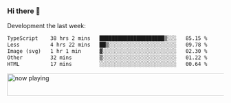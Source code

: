 ### Hi there 👋

Development the last week:
<!--START_SECTION:waka-->

```txt
TypeScript    38 hrs 2 mins   █████████████████████▒░░░   85.15 %
Less          4 hrs 22 mins   ██▒░░░░░░░░░░░░░░░░░░░░░░   09.78 %
Image (svg)   1 hr 1 min      ▓░░░░░░░░░░░░░░░░░░░░░░░░   02.30 %
Other         32 mins         ▒░░░░░░░░░░░░░░░░░░░░░░░░   01.22 %
HTML          17 mins         ░░░░░░░░░░░░░░░░░░░░░░░░░   00.64 %
```

<!--END_SECTION:waka-->

<!--
**JASONPANGGO/jasonpanggo** is a ✨ _special_ ✨ repository because its `README.md` (this file) appears on your GitHub profile.

Here are some ideas to get you started:

- 🔭 I’m currently working on ...
- 🌱 I’m currently learning ...
- 👯 I’m looking to collaborate on ...
- 🤔 I’m looking for help with ...
- 💬 Ask me about ...
- 📫 How to reach me: ...
- 😄 Pronouns: ...
- ⚡ Fun fact: ...
-->

<a href="https://volt.fm/user/q8yd9e79csfr57rt" target="_blank"><img src="https://spotify-badge-egoist.vercel.app/api/now-playing" width="540" height="52" alt="now playing"></a>
